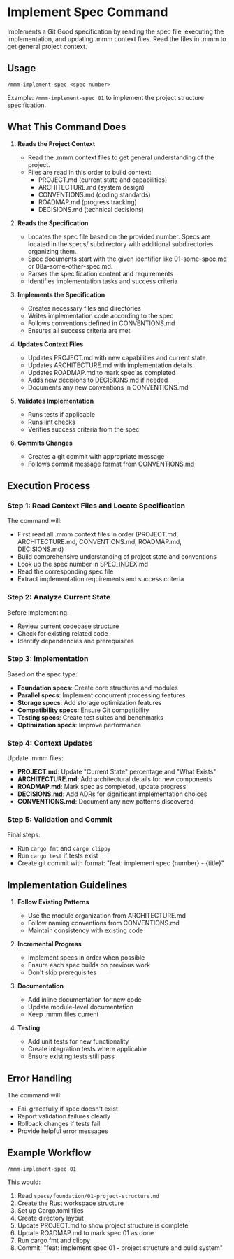 # Implement Spec Command

Implements a Git Good specification by reading the spec file, executing the implementation, and updating .mmm context files.  Read the files in .mmm to get general project context.

## Usage

```
/mmm-implement-spec <spec-number>
```

Example: `/mmm-implement-spec 01` to implement the project structure specification.

## What This Command Does

1. **Reads the Project Context**
   - Read the .mmm context files to get general understanding of the project.
   - Files are read in this order to build context:
     - PROJECT.md (current state and capabilities)
     - ARCHITECTURE.md (system design)
     - CONVENTIONS.md (coding standards)
     - ROADMAP.md (progress tracking)
     - DECISIONS.md (technical decisions)
2. **Reads the Specification**
   - Locates the spec file based on the provided number.  Specs are located in the specs/ subdirectory with additional subdirectories organizing them.
   - Spec documents start with the given identifier like 01-some-spec.md or 08a-some-other-spec.md.
   - Parses the specification content and requirements
   - Identifies implementation tasks and success criteria

3. **Implements the Specification**
   - Creates necessary files and directories
   - Writes implementation code according to the spec
   - Follows conventions defined in CONVENTIONS.md
   - Ensures all success criteria are met

4. **Updates Context Files**
   - Updates PROJECT.md with new capabilities and current state
   - Updates ARCHITECTURE.md with implementation details
   - Updates ROADMAP.md to mark spec as completed
   - Adds new decisions to DECISIONS.md if needed
   - Documents any new conventions in CONVENTIONS.md

5. **Validates Implementation**
   - Runs tests if applicable
   - Runs lint checks
   - Verifies success criteria from the spec

6. **Commits Changes**
   - Creates a git commit with appropriate message
   - Follows commit message format from CONVENTIONS.md

## Execution Process

### Step 1: Read Context Files and Locate Specification

The command will:
- First read all .mmm context files in order (PROJECT.md, ARCHITECTURE.md, CONVENTIONS.md, ROADMAP.md, DECISIONS.md)
- Build comprehensive understanding of project state and conventions
- Look up the spec number in SPEC_INDEX.md
- Read the corresponding spec file
- Extract implementation requirements and success criteria

### Step 2: Analyze Current State

Before implementing:
- Review current codebase structure
- Check for existing related code
- Identify dependencies and prerequisites

### Step 3: Implementation

Based on the spec type:
- **Foundation specs**: Create core structures and modules
- **Parallel specs**: Implement concurrent processing features
- **Storage specs**: Add storage optimization features
- **Compatibility specs**: Ensure Git compatibility
- **Testing specs**: Create test suites and benchmarks
- **Optimization specs**: Improve performance

### Step 4: Context Updates

Update .mmm files:
- **PROJECT.md**: Update "Current State" percentage and "What Exists"
- **ARCHITECTURE.md**: Add architectural details for new components
- **ROADMAP.md**: Mark spec as completed, update progress
- **DECISIONS.md**: Add ADRs for significant implementation choices
- **CONVENTIONS.md**: Document any new patterns discovered

### Step 5: Validation and Commit

Final steps:
- Run `cargo fmt` and `cargo clippy`
- Run `cargo test` if tests exist
- Create git commit with format: "feat: implement spec {number} - {title}"

## Implementation Guidelines

1. **Follow Existing Patterns**
   - Use the module organization from ARCHITECTURE.md
   - Follow naming conventions from CONVENTIONS.md
   - Maintain consistency with existing code

2. **Incremental Progress**
   - Implement specs in order when possible
   - Ensure each spec builds on previous work
   - Don't skip prerequisites

3. **Documentation**
   - Add inline documentation for new code
   - Update module-level documentation
   - Keep .mmm files current

4. **Testing**
   - Add unit tests for new functionality
   - Create integration tests where applicable
   - Ensure existing tests still pass

## Error Handling

The command will:
- Fail gracefully if spec doesn't exist
- Report validation failures clearly
- Rollback changes if tests fail
- Provide helpful error messages

## Example Workflow

```
/mmm-implement-spec 01
```

This would:
1. Read `specs/foundation/01-project-structure.md`
2. Create the Rust workspace structure
3. Set up Cargo.toml files
4. Create directory layout
5. Update PROJECT.md to show project structure is complete
6. Update ROADMAP.md to mark spec 01 as done
7. Run cargo fmt and clippy
8. Commit: "feat: implement spec 01 - project structure and build system"
